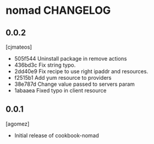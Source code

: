 nomad CHANGELOG
==========================

0.0.2
-----
[cjmateos]
- 505f544 Uninstall package in remove actions
- 436bd3c Fix string typo.
- 2dd40e9 Fix recipe to use right ipaddr and resources.
- f2515b1 Add yum resource to providers
- 38e787d Change value passed to servers param
- 1abaaea Fixed typo in client resource

0.0.1
-----
[agomez] 
- Initial release of cookbook-nomad

